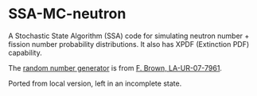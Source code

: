 # SSA-MC-neutron
A Stochastic State Algorithm (SSA) code for simulating neutron number + fission number probability distributions. It also has XPDF (Extinction PDF) capability.

The [random number generator](mcnp_random.h) is from [F. Brown, LA-UR-07-7961](https://mcnp.lanl.gov/pdf_files/TechReport_2007_LANL_LA-UR-07-07961_Brown.pdf).

Ported from local version, left in an incomplete state.